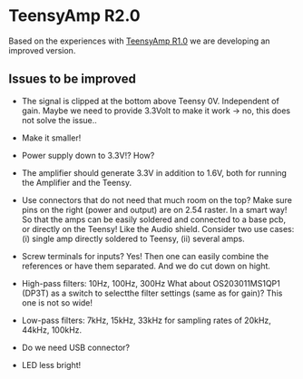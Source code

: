 # TeensyAmp R2.0

Based on the experiences with [TeensyAmp R1.0](../R1.0) we are
developing an improved version.


## Issues to be improved

- The signal is clipped at the bottom above Teensy 0V. Independent of
  gain.  Maybe we need to provide 3.3Volt to make it work -> no, this
  does not solve the issue..

- Make it smaller!

- Power supply down to 3.3V!? How?

- The amplifier should generate 3.3V in addition to 1.6V,
  both for running the Amplifier and the Teensy.

- Use connectors that do not need that much room on the top?
  Make sure pins on the right (power and output) are on 2.54 raster.
  In a smart way! So that the amps can be easily soldered and connected
  to a base pcb, or directly on the Teensy! Like the Audio shield.
  Consider two use cases: (i) single amp directly soldered to Teensy,
  (ii) several amps.

- Screw terminals for inputs? Yes! Then one can easily combine the
  references or have them separated. And we do cut down on hight.

- High-pass filters: 10Hz, 100Hz, 300Hz What about OS203011MS1QP1
  (DP3T) as a switch to selectthe filter settings (same as for gain)?
  This one is not so wide!

- Low-pass filters: 7kHz, 15kHz, 33kHz for sampling rates of 20kHz,
  44kHz, 100kHz.

- Do we need USB connector?

- LED less bright!

